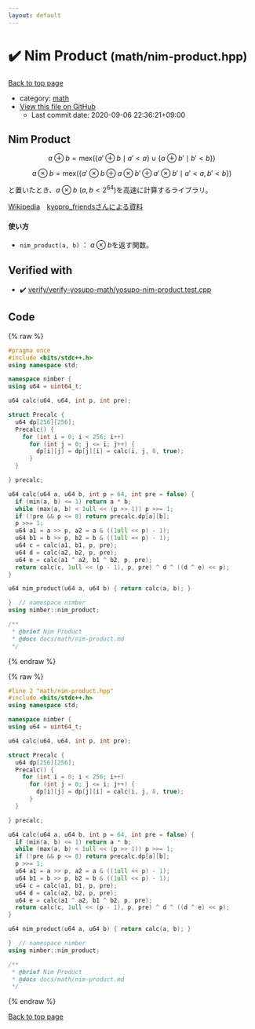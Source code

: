 ```yaml
---
layout: default
---
```


<!-- mathjax config similar to math.stackexchange -->
<script type="text/javascript" async
  src="https://cdnjs.cloudflare.com/ajax/libs/mathjax/2.7.5/MathJax.js?config=TeX-MML-AM_CHTML">
</script>
<script type="text/x-mathjax-config">
  MathJax.Hub.Config({
    TeX: { equationNumbers: { autoNumber: "AMS" }},
    tex2jax: {
      inlineMath: [ ['$','$'] ],
      processEscapes: true
    },
    "HTML-CSS": { matchFontHeight: false },
    displayAlign: "left",
    displayIndent: "2em"
  });
</script>

<script type="text/javascript" src="https://cdnjs.cloudflare.com/ajax/libs/jquery/3.4.1/jquery.min.js"></script>
<script src="https://cdn.jsdelivr.net/npm/jquery-balloon-js@1.1.2/jquery.balloon.min.js" integrity="sha256-ZEYs9VrgAeNuPvs15E39OsyOJaIkXEEt10fzxJ20+2I=" crossorigin="anonymous"></script>
<script type="text/javascript" src="../../assets/js/copy-button.js"></script>
<link rel="stylesheet" href="../../assets/css/copy-button.css" />


# :heavy_check_mark: Nim Product <small>(math/nim-product.hpp)</small>

<a href="../../index.html">Back to top page</a>

* category: <a href="../../index.html#7e676e9e663beb40fd133f5ee24487c2">math</a>
* <a href="{{ site.github.repository_url }}/blob/master/math/nim-product.hpp">View this file on GitHub</a>
    - Last commit date: 2020-09-06 22:36:21+09:00




## Nim Product

$$a \oplus b =\mathrm{mex}(\lbrace a' \oplus b \mid a'<a \rbrace\cup\lbrace a \oplus b' \mid b'<b \rbrace)$$

$$a \otimes b =\mathrm{mex}(\lbrace a' \otimes b \oplus a \otimes b' \oplus a' \otimes b' \mid a'<a,b'<b \rbrace)$$

と置いたとき、$a\otimes b\ (a,b<2^{64})$を高速に計算するライブラリ。

[Wikipedia](https://en.wikipedia.org/wiki/Nimber)　[kyopro_friendsさんによる資料](https://drive.google.com/file/d/16g1tfSHUU4NXNTDgaD8FSA1WB4FtJCyV/edit)

#### 使い方

- `nim_product(a, b)` ： $a\otimes b$を返す関数。


## Verified with

* :heavy_check_mark: <a href="../../verify/verify/verify-yosupo-math/yosupo-nim-product.test.cpp.html">verify/verify-yosupo-math/yosupo-nim-product.test.cpp</a>


## Code

<a id="unbundled"></a>
{% raw %}
```cpp
#pragma once
#include <bits/stdc++.h>
using namespace std;

namespace nimber {
using u64 = uint64_t;

u64 calc(u64, u64, int p, int pre);

struct Precalc {
  u64 dp[256][256];
  Precalc() {
    for (int i = 0; i < 256; i++)
      for (int j = 0; j <= i; j++) {
        dp[i][j] = dp[j][i] = calc(i, j, 8, true);
      }
  }

} precalc;

u64 calc(u64 a, u64 b, int p = 64, int pre = false) {
  if (min(a, b) <= 1) return a * b;
  while (max(a, b) < 1ull << (p >> 1)) p >>= 1;
  if (!pre && p <= 8) return precalc.dp[a][b];
  p >>= 1;
  u64 a1 = a >> p, a2 = a & ((1ull << p) - 1);
  u64 b1 = b >> p, b2 = b & ((1ull << p) - 1);
  u64 c = calc(a1, b1, p, pre);
  u64 d = calc(a2, b2, p, pre);
  u64 e = calc(a1 ^ a2, b1 ^ b2, p, pre);
  return calc(c, 1ull << (p - 1), p, pre) ^ d ^ ((d ^ e) << p);
}

u64 nim_product(u64 a, u64 b) { return calc(a, b); }

}  // namespace nimber
using nimber::nim_product;

/**
 * @brief Nim Product
 * @docs docs/math/nim-product.md
 */

```
{% endraw %}

<a id="bundled"></a>
{% raw %}
```cpp
#line 2 "math/nim-product.hpp"
#include <bits/stdc++.h>
using namespace std;

namespace nimber {
using u64 = uint64_t;

u64 calc(u64, u64, int p, int pre);

struct Precalc {
  u64 dp[256][256];
  Precalc() {
    for (int i = 0; i < 256; i++)
      for (int j = 0; j <= i; j++) {
        dp[i][j] = dp[j][i] = calc(i, j, 8, true);
      }
  }

} precalc;

u64 calc(u64 a, u64 b, int p = 64, int pre = false) {
  if (min(a, b) <= 1) return a * b;
  while (max(a, b) < 1ull << (p >> 1)) p >>= 1;
  if (!pre && p <= 8) return precalc.dp[a][b];
  p >>= 1;
  u64 a1 = a >> p, a2 = a & ((1ull << p) - 1);
  u64 b1 = b >> p, b2 = b & ((1ull << p) - 1);
  u64 c = calc(a1, b1, p, pre);
  u64 d = calc(a2, b2, p, pre);
  u64 e = calc(a1 ^ a2, b1 ^ b2, p, pre);
  return calc(c, 1ull << (p - 1), p, pre) ^ d ^ ((d ^ e) << p);
}

u64 nim_product(u64 a, u64 b) { return calc(a, b); }

}  // namespace nimber
using nimber::nim_product;

/**
 * @brief Nim Product
 * @docs docs/math/nim-product.md
 */

```
{% endraw %}

<a href="../../index.html">Back to top page</a>

